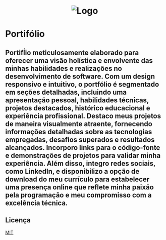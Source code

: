 <h1 align="center">
    <img alt="Logo" title="#Logo" src="./assets/logo_with_bg.png" />
</h1>

# Portifólio

## Portifĺio meticulosamente elaborado para oferecer uma visão holística e envolvente das minhas habilidades e realizações no desenvolvimento de software. Com um design responsivo e intuitivo, o portfólio é segmentado em seções detalhadas, incluindo uma apresentação pessoal, habilidades técnicas, projetos destacados, histórico educacional e experiência profissional. Destaco meus projetos de maneira visualmente atraente, fornecendo informações detalhadas sobre as tecnologias empregadas, desafios superados e resultados alcançados. Incorporo links para o código-fonte e demonstrações de projetos para validar minha experiência. Além disso, integro redes sociais, como LinkedIn, e disponibilizo a opção de download do meu currículo para estabelecer uma presença online que reflete minha paixão pela programação e meu compromisso com a excelência técnica.

## Licença

[MIT](https://choosealicense.com/licenses/mit/)